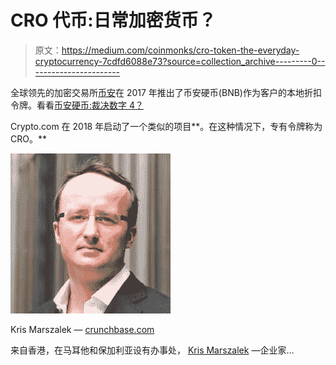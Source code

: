 # CRO 代币:日常加密货币？

> 原文：<https://medium.com/coinmonks/cro-token-the-everyday-cryptocurrency-7cdfd6088e73?source=collection_archive---------0----------------------->

全球领先的加密交易所[币安](https://www.binance.com/)在 2017 年推出了币安硬币(BNB)作为客户的本地折扣令牌。看看[币安硬币:裁决数字 4？](/coinmonks/binance-coin-the-ruling-number-4-8abfea2d5b36)

Crypto.com 在 2018 年启动了一个类似的项目**。在这种情况下，专有令牌称为 CRO。**

![](img/8ddd57700e532053ca4464732c35d715.png)

Kris Marszalek — [crunchbase.com](https://www.crunchbase.com/person/kris-marszalek)

来自香港，在马耳他和保加利亚设有办事处， [Kris Marszalek](https://hk.linkedin.com/in/krismarszalek) —企业家…
